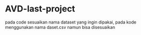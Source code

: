 # AVD-last-project
pada code sesuaikan nama dataset yang ingin dipakai, pada kode menggunakan nama daset.csv namun bisa disesuaikan
